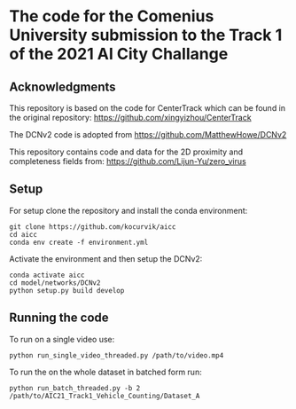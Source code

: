 # The code for the Comenius University submission to the Track 1 of the 2021 AI City Challange

## Acknowledgments

This repository is based on the code for CenterTrack which can be found in the original repository: https://github.com/xingyizhou/CenterTrack

The DCNv2 code is adopted from https://github.com/MatthewHowe/DCNv2

This repository contains code and data for the 2D proximity and completeness fields from: https://github.com/Lijun-Yu/zero_virus

## Setup

For setup clone the repository and install the conda environment:

```shell script
git clone https://github.com/kocurvik/aicc
cd aicc
conda env create -f environment.yml
```

Activate the environment and then setup the DCNv2:
```shell script
conda activate aicc
cd model/networks/DCNv2
python setup.py build develop
```

## Running the code

To run on a single video use:

```shell script
python run_single_video_threaded.py /path/to/video.mp4
```

To run the on the whole dataset in batched form run:
```shell script
python run_batch_threaded.py -b 2 /path/to/AIC21_Track1_Vehicle_Counting/Dataset_A
```
